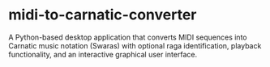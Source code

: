 # midi-to-carnatic-converter
A Python-based desktop application that converts MIDI sequences into Carnatic music notation (Swaras) with optional raga identification, playback functionality, and an interactive graphical user interface.
